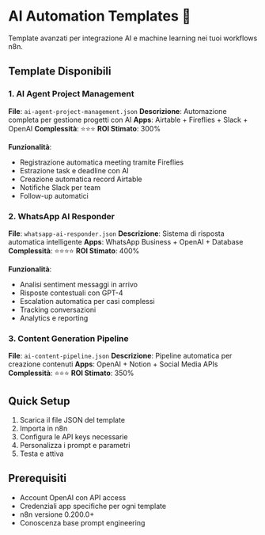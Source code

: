 # AI Automation Templates 🤖

Template avanzati per integrazione AI e machine learning nei tuoi workflows n8n.

## Template Disponibili

### 1. AI Agent Project Management
**File**: `ai-agent-project-management.json`
**Descrizione**: Automazione completa per gestione progetti con AI
**Apps**: Airtable + Fireflies + Slack + OpenAI
**Complessità**: ⭐⭐⭐
**ROI Stimato**: 300%

**Funzionalità**:
- Registrazione automatica meeting tramite Fireflies
- Estrazione task e deadline con AI
- Creazione automatica record Airtable
- Notifiche Slack per team
- Follow-up automatici

### 2. WhatsApp AI Responder
**File**: `whatsapp-ai-responder.json`
**Descrizione**: Sistema di risposta automatica intelligente
**Apps**: WhatsApp Business + OpenAI + Database
**Complessità**: ⭐⭐⭐⭐
**ROI Stimato**: 400%

**Funzionalità**:
- Analisi sentiment messaggi in arrivo
- Risposte contestuali con GPT-4
- Escalation automatica per casi complessi
- Tracking conversazioni
- Analytics e reporting

### 3. Content Generation Pipeline
**File**: `ai-content-pipeline.json`
**Descrizione**: Pipeline automatica per creazione contenuti
**Apps**: OpenAI + Notion + Social Media APIs
**Complessità**: ⭐⭐⭐
**ROI Stimato**: 350%

## Quick Setup

1. Scarica il file JSON del template
2. Importa in n8n
3. Configura le API keys necessarie
4. Personalizza i prompt e parametri
5. Testa e attiva

## Prerequisiti

- Account OpenAI con API access
- Credenziali app specifiche per ogni template
- n8n versione 0.200.0+
- Conoscenza base prompt engineering

